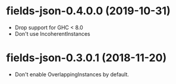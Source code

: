 # fields-json-0.4.0.0 (2019-10-31)
* Drop support for GHC < 8.0
* Don't use IncoherentInstances

# fields-json-0.3.0.1 (2018-11-20)
* Don't enable OverlappingInstances by default.
